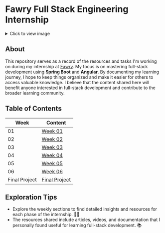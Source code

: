 # Fawry Full Stack Engineering Internship

<details>
  <summary>Click to view image</summary>
  
  ![Fawry](https://github.com/user-attachments/assets/0c4189f6-cdea-4a4f-984a-90a2520f661c)
  
</details>

## About 

This repository serves as a record of the resources and tasks I'm working on during my internship at [Fawry](https://www.fawry.com/). My focus is on mastering full-stack development using **Spring Boot** and **Angular**. By documenting my learning journey, I hope to keep things organized and make it easier for others to access valuable knowledge. I believe that the content shared here will benefit anyone interested in full-stack development and contribute to the broader learning community.

## Table of Contents

| Week         | Content                                              |
|--------------|------------------------------------------------------|
| 01           | [Week 01](./Week01#readme)                           |
| 02           | [Week 02](./Week02#readme)                           |
| 03           | [Week 03](./Week03#readme)                           |
| 04           | [Week 04](./Week04#readme)                           |
| 05           | [Week 05](./Week05#readme)                           |
| 06           | [Week 06](./Week06#readme)                           |
| Final Project| [Final Project](https://github.com/Fawry-Internship)  |

## Exploration Tips
- Explore the weekly sections to find detailed insights and resources for each phase of the internship. 🕵️‍♂️
- The resources shared include articles, videos, and documentation that I personally found useful for learning full-stack development. 📚

